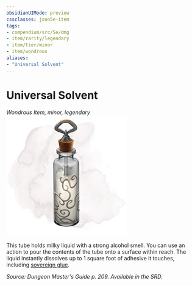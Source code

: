 ```yaml
---
obsidianUIMode: preview
cssclasses: json5e-item
tags:
- compendium/src/5e/dmg
- item/rarity/legendary
- item/tier/minor
- item/wondrous
aliases: 
- "Universal Solvent"
---
```

# Universal Solvent
*Wondrous Item, minor, legendary*  
![](https://raw.githubusercontent.com/5etools-mirror-2/5etools-img/main/items/DMG/Universal%20Solvent.webp#right)  


This tube holds milky liquid with a strong alcohol smell. You can use an action to pour the contents of the tube onto a surface within reach. The liquid instantly dissolves up to 1 square foot of adhesive it touches, including [sovereign glue](/3-Mechanics/CLI/items/sovereign-glue.md).

*Source: Dungeon Master's Guide p. 209. Available in the SRD.*